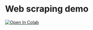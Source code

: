 # Web scraping demo

[![Open In Colab](https://colab.research.google.com/assets/colab-badge.svg)](https://colab.research.google.com/github/jakubzitny/web-scraping-demo/blob/master/scraping.ipynb)

